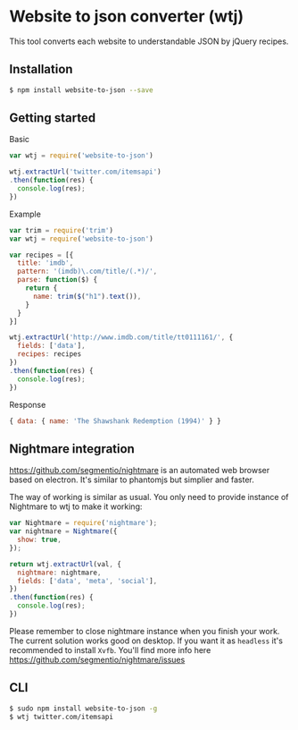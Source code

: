 # Website to json converter (wtj)

This tool converts each website to understandable JSON by jQuery recipes.

## Installation

```bash
$ npm install website-to-json --save
```

## Getting started

Basic

```js
var wtj = require('website-to-json')

wtj.extractUrl('twitter.com/itemsapi')
.then(function(res) {
  console.log(res);
})
```

Example

```js
var trim = require('trim')
var wtj = require('website-to-json')

var recipes = [{
  title: 'imdb',
  pattern: '(imdb)\.com/title/(.*)/',
  parse: function($) {
    return {
      name: trim($("h1").text()),
    }
  }
}]

wtj.extractUrl('http://www.imdb.com/title/tt0111161/', {
  fields: ['data'],
  recipes: recipes
})
.then(function(res) {
  console.log(res);
})
```

Response

```js
{ data: { name: 'The Shawshank Redemption (1994)' } }
```

## Nightmare integration

https://github.com/segmentio/nightmare is an automated web browser based on electron. It's similar to phantomjs but simplier and faster. 

The way of working is similar as usual. You only need to provide instance of Nightmare to wtj to make it working:

```js
var Nightmare = require('nightmare');
var nightmare = Nightmare({
  show: true,
});

return wtj.extractUrl(val, {
  nightmare: nightmare,
  fields: ['data', 'meta', 'social'],
})
.then(function(res) {
  console.log(res);
})
```

Please remember to close nightmare instance when you finish your work. The current solution works good on desktop.
If you want it as `headless` it's recommended to install `Xvfb`. You'll find more info here https://github.com/segmentio/nightmare/issues




## CLI

```bash
$ sudo npm install website-to-json -g
$ wtj twitter.com/itemsapi
```
